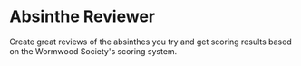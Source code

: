 # Absinthe Reviewer
Create great reviews of the absinthes you try and get scoring results based on the Wormwood Society's scoring system.

